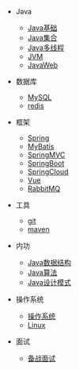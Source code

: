 
* Java

  * [Java基础](./docs/基础/Java基础.md)
  * [Java集合](./docs/基础/Java集合.md)
  * [Java多线程](./docs/基础/Java多线程.md)
  * [JVM](./docs/基础/JVM.md)
  * [JavaWeb](./docs/基础/JavaWeb.md)

* 数据库

  * [MySQL](./docs/数据库/MySQL.md)
  * [redis](./docs/数据库/Redis.md)

* 框架
  * [Spring](./docs/框架/Spring.md)
  * [MyBatis](./docs/框架/MyBatis.md)
  * [SpringMVC](./docs/框架/SpringMVC.md)
  * [SpringBoot](./docs/框架/SpringBoot.md)
  * [SpringCloud](./docs/框架/SpringCloud.md)
  * [Vue](./docs/框架/Vue.md)
  * [RabbitMQ](./docs/框架/RabbitMQ.md)

* 工具

  * [git](./docs/工具/Git.md)
  * [maven](./docs/工具/maven.md)

* 内功
  * [Java数据结构](./docs/算法/数据结构.md)
  * [Java算法](./docs/内功/Java算法.md)
  * [Java设计模式](./docs/内功/设计模式.md)

* 操作系统
  * [操作系统](./docs/OS/操作系统.md)
  * [Linux](./docs/OS/Linux.md)

* 面试
  * [备战面试](./docs/Guide哥/a-1备战面试.md)